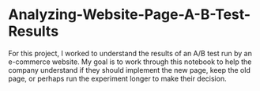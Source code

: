 # Analyzing-Website-Page-A-B-Test-Results
For this project, I worked to understand the results of an A/B test run by an e-commerce website. My goal is to work through this notebook to help the company understand if they should implement the new page, keep the old page, or perhaps run the experiment longer to make their decision.
